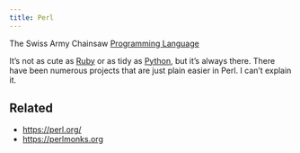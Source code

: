 ```yaml
---
title: Perl
---
```


The Swiss Army Chainsaw [Programming Language](Programming%20Language.md)

It’s not as cute as [Ruby](Ruby.md) or as tidy as [Python](Python.md), but it’s always there. There have been numerous projects that are just plain easier in Perl. I can’t explain it.

## Related

* https://perl.org/
* https://perlmonks.org